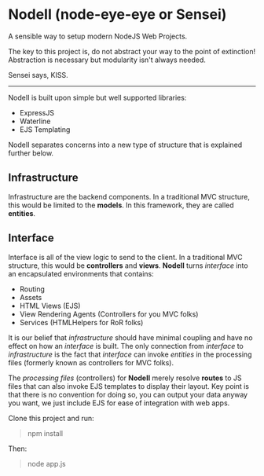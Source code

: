 NodeII (node-eye-eye or Sensei)
========
A sensible way to setup modern NodeJS Web Projects.

The key to this project is, do not abstract your way to the point of extinction! Abstraction is necessary but modularity isn't always needed. 

Sensei says, KISS.
_____________________________________________________
NodeII is built upon simple but well supported libraries:

- ExpressJS
- Waterline
- EJS Templating

NodeII separates concerns into a new type of structure that is explained further below.

Infrastructure
---------------
Infrastructure are the backend components.  In a traditional MVC structure, this would be limited to the __models__. In this framework, they are called __entities__.

Interface
---------------
Interface is all of the view logic to send to the client.  In a traditional MVC structure, this would be __controllers__  and __views__. __NodeII__ turns _interface_ into an encapsulated environments that contains:

- Routing
- Assets
- HTML Views (EJS)
- View Rendering Agents (Controllers for you MVC folks)
- Services (HTMLHelpers for RoR folks)

It is our belief that _infrastructure_ should have minimal coupling and have no effect on how an _interface_ is built. The only connection from _interface_ to _infrastructure_ is the fact that _interface_ can invoke _entities_ in the processing files (formerly known as controllers for MVC folks). 

The _processing files_ (controllers) for __NodeII__ merely resolve __routes__ to JS files that can also invoke EJS templates to display their layout. Key point is that there is no convention for doing so, you can output your data anyway you want, we just include EJS for ease of integration with web apps.

Clone this project and run:

> npm install
   
Then:

> node app.js